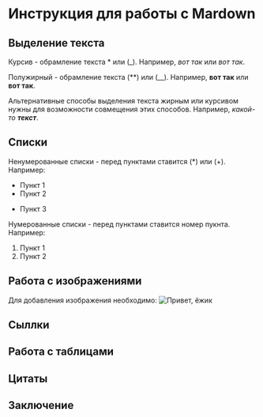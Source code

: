 # Инструкция для работы с Mardown

## Выделение текста

Курсив - обрамление текста * или (_). Например, *вот так* или _вот так_.

Полужирный - обрамление текста (**) или (__). Например, **вот так** или __вот так__.

Альтернативные способы выделения текста жирным или курсивом нужны для возможности совмещения этих способов. Например, _какой-то **текст**_.

## Списки
Ненумерованные списки - перед пунктами ставится (*) или (+). Например:
* Пункт 1
* Пункт 2
+ Пункт 3

Нумерованные списки - перед пунктами ставится номер пукнта. Например:
1. Пункт 1
2. Пункт 2

## Работа с изображениями

Для добавления изображения необходимо:
![Привет, ёжик](%D0%B5%D0%B6%D0%B8%D0%BA.jpg)

## Сыллки

## Работа с таблицами

## Цитаты

## Заключение